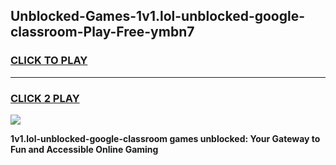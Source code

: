
## Unblocked-Games-1v1.lol-unblocked-google-classroom-Play-Free-ymbn7
<h3>
<a href="https://premium76.site?title=1v1.lol-unblocked-google-classroom&ref=21A">CLICK TO PLAY</a></h3>
<hr>

<h3>
<a href="https://premium76.site?title=1v1.lol-unblocked-google-classroom&ref=21A">CLICK 2 PLAY</a>
  
</h3>

<a href="https://premium76.site?title=1v1.lol-unblocked-google-classroom&ref=21A"><img src="https://clearcache.store/games.png"></a>


**1v1.lol-unblocked-google-classroom games unblocked: Your Gateway to Fun and Accessible Online Gaming**
